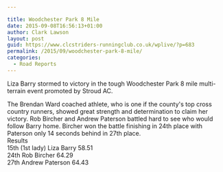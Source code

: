 ```yaml
---

title: Woodchester Park 8 Mile
date: 2015-09-08T16:56:13+01:00
author: Clark Lawson
layout: post
guid: https://www.clcstriders-runningclub.co.uk/wplive/?p=683
permalink: /2015/09/woodchester-park-8-mile/
categories:
  - Road Reports
---
```

Liza Barry stormed to victory in the tough Woodchester Park 8 mile multi-terrain event promoted by Stroud AC.<!--more-->

The Brendan Ward coached athlete, who is one if the county's top cross country runners, showed great strength and determination to claim her victory. Rob Bircher and Andrew Paterson battled hard to see who would follow Barry home. Bircher won the battle finishing in 24th place with Paterson only 14 seconds behind in 27th place.  
Results  
15th (1st lady) Liza Barry 58.51  
24th Rob Bircher 64.29  
27th Andrew Paterson 64.43